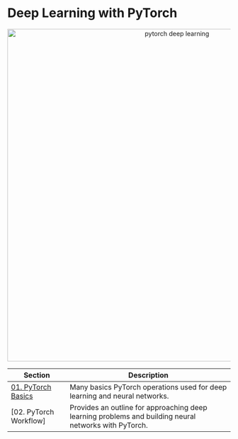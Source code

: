 # Deep Learning with PyTorch

<div align="center">
    <a href="https://learnpytorch.io">
        <img src="https://github.com/mnpsnuwan/deep-learning/assets/13162846/b65eca99-4c01-4262-b479-7db12b02d81a" width=750 alt="pytorch deep learning">
    </a>
</div>

| **Section**                                                                                                          | **Description**                                                                                       |
|----------------------------------------------------------------------------------------------------------------------|-------------------------------------------------------------------------------------------------------|
| [01. PyTorch Basics](https://github.com/mnpsnuwan/deep-learning/blob/main/01_pytorch_basics/01_pytorch_basics.ipynb) | Many basics PyTorch operations used for deep learning and neural networks.                            |
| [02. PyTorch Workflow]                                                                                               | Provides an outline for approaching deep learning problems and building neural networks with PyTorch. |
